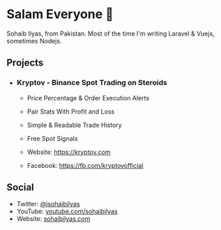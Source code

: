 # Salam Everyone :wave:
Sohaib Ilyas, from Pakistan. Most of the time I'm writing Laravel & Vuejs, sometimes Nodejs.

## Projects

- ### Kryptov - Binance Spot Trading on Steroids
  - Price Percentage & Order Execution Alerts
  - Pair Stats With Profit and Loss
  - Simple & Readable Trade History
  - Free Spot Signals

  - Website: https://kryptov.com
  - Facebook: https://fb.com/kryptovofficial

## Social
- Twitter: [@isohaibilyas](https://twitter.com/isohaibilyas)
- YouTube: [youtube.com/sohaibilyas](https://youtube.com/sohaibilyas)
- Website: [sohaibilyas.com](https://sohaibilyas.com)
